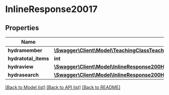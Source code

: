 # InlineResponse20017

## Properties
Name | Type | Description | Notes
------------ | ------------- | ------------- | -------------
**hydramember** | [**\Swagger\Client\Model\TeachingClassTeacherInvitationJsonldTeachingClassTeacherInvitationList[]**](TeachingClassTeacherInvitationJsonldTeachingClassTeacherInvitationList.md) |  | 
**hydratotal_items** | **int** |  | [optional] 
**hydraview** | [**\Swagger\Client\Model\InlineResponse200Hydraview**](InlineResponse200Hydraview.md) |  | [optional] 
**hydrasearch** | [**\Swagger\Client\Model\InlineResponse200Hydrasearch**](InlineResponse200Hydrasearch.md) |  | [optional] 

[[Back to Model list]](../../README.md#documentation-for-models) [[Back to API list]](../../README.md#documentation-for-api-endpoints) [[Back to README]](../../README.md)

